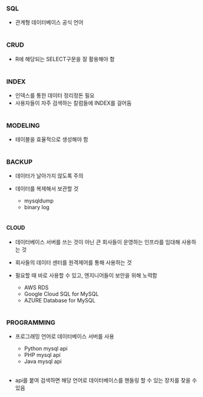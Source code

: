 ### SQL
- 관계형 데이터베이스 공식 언어<br><br>



### CRUD 
- R에 해당되는 SELECT구문을 잘 활용해야 함<br><br>



### INDEX
- 인덱스를 통한 데이터 정리정돈 필요<br>
- 사용자들이 자주 검색하는 칼럼들에 INDEX를 걸어둠<br><br>


### MODELING
- 테이블을 효율적으로 생성해야 함<br><br>


### BACKUP
- 데이터가 날아가지 않도록 주의<br>
- 데이터를 복제해서 보관할 것<br>

   - mysqldump
   - binary log<br><br>


#### CLOUD
- 데이터베이스 서버를 쓰는 것이 아닌 큰 회사들이 운영하는 인프라를 임대해 사용하는 것<br>
- 회사들의 데이터 센터를 원격제어를 통해 사용하는 것<br>
- 필요할 때 바로 사용할 수 있고, 엔지니어들이 보안을 위해 노력함<br>

   - AWS RDS
   - Google Cloud SQL for MySQL
   - AZURE Database for MySQL<br><br>


### PROGRAMMING
- 프로그래밍 언어로 데이터베이스 서버를 사용

   - Python mysql api
   - PHP mysql api
   - Java mysql api<br><br>

- api를 붙여 검색하면 해당 언어로 데이터베이스를 핸들링 할 수 있는 장치를 찾을 수 있음

 
